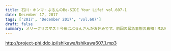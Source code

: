 ```yaml
---
title: 石川・ホンマ・ぶるんのBe-SIDE Your Life! vol.607-1
date: December 17, 2017
tags: ['2017', 'December 2017', 'vol.607']
draft: false
summary: メリークリスマス！今夜はぶるんさんがお休みです。前回の緊急事態の真相！MIURA
---
```


http://project-phi.ddo.jp/ishikawa/ishikawa607_1.mp3